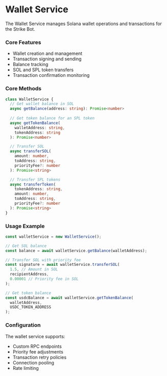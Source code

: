 # Wallet Service

The Wallet Service manages Solana wallet operations and transactions for the Strike Bot.

### Core Features

* Wallet creation and management
* Transaction signing and sending
* Balance tracking
* SOL and SPL token transfers
* Transaction confirmation monitoring

### Core Methods

```typescript
class WalletService {
  // Get wallet balance in SOL
  async getBalance(address: string): Promise<number>
  
  // Get token balance for an SPL token
  async getTokenBalance(
    walletAddress: string,
    tokenAddress: string
  ): Promise<number>

  // Transfer SOL
  async transferSOL(
    amount: number,
    toAddress: string,
    priorityFee?: number
  ): Promise<string>

  // Transfer SPL tokens
  async transferToken(
    tokenAddress: string,
    amount: number,
    toAddress: string,
    priorityFee?: number
  ): Promise<string>
}
```

### Usage Example

```typescript
const walletService = new WalletService();

// Get SOL balance
const balance = await walletService.getBalance(walletAddress);

// Transfer SOL with priority fee
const signature = await walletService.transferSOL(
  1.5, // Amount in SOL
  recipientAddress,
  0.00001 // Priority fee in SOL
);

// Get token balance
const usdcBalance = await walletService.getTokenBalance(
  walletAddress,
  USDC_TOKEN_ADDRESS
);
```

### Configuration

The wallet service supports:

* Custom RPC endpoints
* Priority fee adjustments
* Transaction retry policies
* Connection pooling
* Rate limiting
